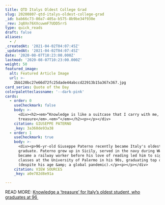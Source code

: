 ```yaml
---
title: QTD Italys Oldest College Grad
slug: 20200807-qtd-italys-oldest-college-grad
_id: bab66c73-00a7-405a-b575-8b9be34f930e
_rev: Jq8Xn76XXcuwmF7UDD5rrS
type: quick_reads
draft: false
aliases:
  - /
_createdAt: '2021-04-02T04:07:45Z'
_updatedAt: '2021-04-02T04:07:45Z'
date: '2020-08-07T10:23:00.000Z'
lastmod: '2020-08-07T10:23:00.000Z'
weight: 50
featured_image:
  alt: Featured Article Image
  url: >-
    2bb120bc27e66d72fc25dade44abccd22913b15a367x367.jpg
card_series: Quote of the Day
colorpaletteclassname: '--dark-pink'
cards:
  - order: 0
    useCheckmark: false
    body: >-
      <div><h2><em>“Knowledge is like a suitcase that I carry with me, it is a
      treasure</em>.<em>“</em></h2><p></p></div>
    citation: GIUSEPPE PATERNO
    _key: 3a360de93a38
  - order: 1
    useCheckmark: true
    body: >-
      <div><p>96-yr-old Giuseppe Paterno recently became Italy's oldest college
      graduate. Paterno grew up in Sicily, served in the navy during WWII, and
      became a railway worker before his love of reading led him to sign up for
      classes at the University of Palermo in his 90s, graduating top of class
      (despite his age &amp; a global pandemic).</p><p></p></div>
    citation: VIEW SOURCES
    _key: a0e782d8e91a

---
```

READ MORE: [Knowledge a ‘treasure’ for Italy’s oldest student, who graduates at 96 ](https://www.reuters.com/article/us-italy-oldest-student-widerimage/knowledge-a-treasure-for-italys-oldest-student-who-graduates-at-96-idUSKCN24W192)